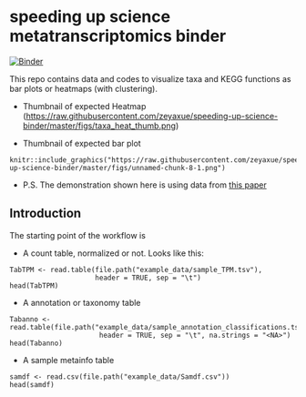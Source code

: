 # speeding up science metatranscriptomics binder

[![Binder](https://mybinder.org/badge_logo.svg)](https://mybinder.org/v2/gh/zeyaxue/speeding-up-science-binder/master?urlpath=rstudio)

This repo contains data and codes to visualize taxa and KEGG functions as bar plots or heatmaps (with clustering). 

* Thumbnail of expected Heatmap  
(https://raw.githubusercontent.com/zeyaxue/speeding-up-science-binder/master/figs/taxa_heat_thumb.png)


* Thumbnail of expected bar plot   

```{r echo=FALSE, out.width='50%'}
knitr::include_graphics("https://raw.githubusercontent.com/zeyaxue/speeding-up-science-binder/master/figs/unnamed-chunk-8-1.png")
```
 
* P.S. The demonstration shown here is using data from [this paper](https://aem.asm.org/content/84/1/e02026-17.short)

## Introduction
The starting point of the workflow is 
  + A count table, normalized or not. Looks like this:
```{r echo=FALSE}
TabTPM <- read.table(file.path("example_data/sample_TPM.tsv"),
                     header = TRUE, sep = "\t")
head(TabTPM)
```
  + A annotation or taxonomy table 
```{r echo=FALSE}
Tabanno <- read.table(file.path("example_data/sample_annotation_classifications.tsv"),
                      header = TRUE, sep = "\t", na.strings = "<NA>")
head(Tabanno)
```
  + A sample metainfo table 
```{r echo=FALSE, warning=FALSE}
samdf <- read.csv(file.path("example_data/Samdf.csv"))
head(samdf)
```
